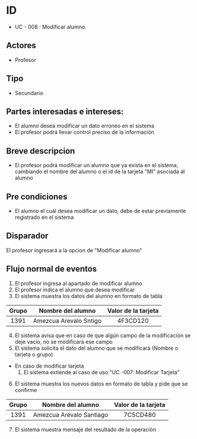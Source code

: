 # ID
- UC - 008 : Modificar alumno
   
## Actores
 * Profesor
    
## Tipo 
 * Secundario
   
## Partes interesadas e intereses:
- El alumno desea modificar un dato erroneo en el sistema 
- El profesor podrá llevar control preciso de la información
  
## Breve descripcion
- El profesor podrá modificar un alumno que ya exista en el sistema, cambiando el nombre del alumno o el id de la tarjeta "MI" asociada al alumno

## Pre condiciones
- El alumno el cuál desea modificar un dato, debe de estar previamente registrado en el sistema

## Disparador
El profesor ingresará a la opcion de "Modificar alumno"

## Flujo normal de eventos
1. El profesor ingresa al apartado de modificar alumno
2. El profesor indica el alumno que desea modificar
3. El sistema muestra los datos del alumno en formato de tabla

| Grupo | Nombre del alumno| Valor de la tarjeta|
|:----:|:----:|:----:|
|1391|Amezcua Arevalo Sntigo|4F3CD120|

4. El sistema avisa que en caso de que algún campo de la modificación se deje vacío, no se modificará ese campo
5. El sistema solicita el dato del alumno que se modificará (Nombre o tarjeta o grupo)
 - En caso de modificar tarjeta
    1. El sistema extiende al caso de uso "UC -007: Modificar Tarjeta"
6. El sistema muestra los nuevos datos en formato de tabla y pide que se confirme

| Grupo | Nombre del alumno| Valor de la tarjeta|
|:----:|:----:|:----:|
|1391|Amezcua Arévalo Santiago|7C5CD480|

7. El sistema muestra mensaje del resultado de la operación